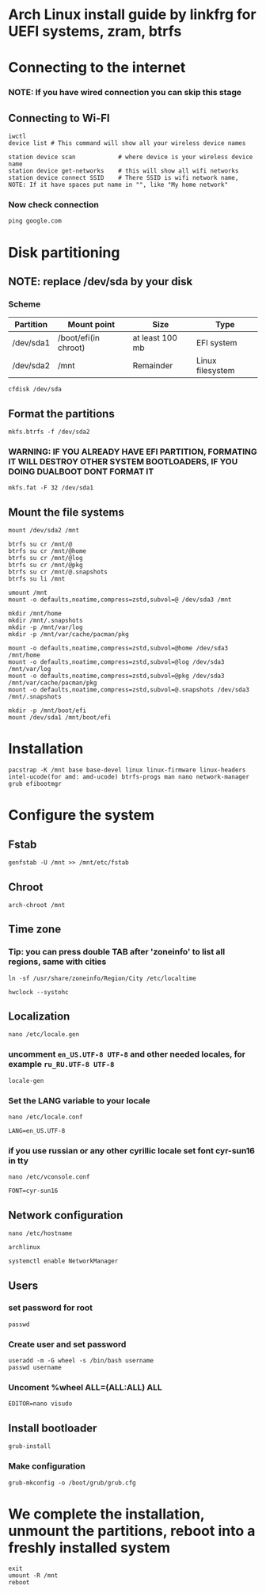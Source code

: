 # Arch Linux install guide by linkfrg for UEFI systems, zram, btrfs

# Connecting to the internet
### NOTE: If you have wired connection you can skip this stage
## Connecting to Wi-FI
```
iwctl
device list # This command will show all your wireless device names
```
```
station device scan            # where device is your wireless device name
station device get-networks    # this will show all wifi networks
station device connect SSID    # There SSID is wifi network name, NOTE: If it have spaces put name in "", like "My home network"
```
### Now check connection
```
ping google.com
```

# Disk partitioning

## NOTE: replace /dev/sda by your disk
### Scheme 
| Partition | Mount point          | Size            | Type             |
| --------- | -------------------- | --------------- | ---------------- |
| /dev/sda1 | /boot/efi(in chroot) | at least 100 mb | EFI system       |
| /dev/sda2 | /mnt                 | Remainder       | Linux filesystem |

```
cfdisk /dev/sda
```

## Format the partitions
```
mkfs.btrfs -f /dev/sda2
```
### WARNING: IF YOU ALREADY HAVE EFI PARTITION, FORMATING IT WILL DESTROY OTHER SYSTEM BOOTLOADERS, IF YOU DOING DUALBOOT DONT FORMAT IT
```
mkfs.fat -F 32 /dev/sda1
```

## Mount the file systems
```
mount /dev/sda2 /mnt
```
```
btrfs su cr /mnt/@
btrfs su cr /mnt/@home
btrfs su cr /mnt/@log
btrfs su cr /mnt/@pkg
btrfs su cr /mnt/@.snapshots
btrfs su li /mnt
```

```
umount /mnt
mount -o defaults,noatime,compress=zstd,subvol=@ /dev/sda3 /mnt
```

```
mkdir /mnt/home
mkdir /mnt/.snapshots
mkdir -p /mnt/var/log
mkdir -p /mnt/var/cache/pacman/pkg
```

```
mount -o defaults,noatime,compress=zstd,subvol=@home /dev/sda3 /mnt/home
mount -o defaults,noatime,compress=zstd,subvol=@log /dev/sda3 /mnt/var/log
mount -o defaults,noatime,compress=zstd,subvol=@pkg /dev/sda3 /mnt/var/cache/pacman/pkg
mount -o defaults,noatime,compress=zstd,subvol=@.snapshots /dev/sda3 /mnt/.snapshots
```

```
mkdir -p /mnt/boot/efi
mount /dev/sda1 /mnt/boot/efi
```

# Installation
```
pacstrap -K /mnt base base-devel linux linux-firmware linux-headers intel-ucode(for amd: amd-ucode) btrfs-progs man nano network-manager grub efibootmgr
```

# Configure the system

## Fstab
```
genfstab -U /mnt >> /mnt/etc/fstab
```

## Chroot
```
arch-chroot /mnt
```

## Time zone

### Tip: you can press double TAB after 'zoneinfo' to list all regions, same with cities
```
ln -sf /usr/share/zoneinfo/Region/City /etc/localtime
```
```
hwclock --systohc
```
## Localization
```
nano /etc/locale.gen
```
### uncomment ```en_US.UTF-8 UTF-8``` and other needed locales, for example ```ru_RU.UTF-8 UTF-8```

```
locale-gen
```
### Set the LANG variable to your locale
```
nano /etc/locale.conf
```
```
LANG=en_US.UTF-8
```
### if you use russian or any other cyrillic locale set font cyr-sun16 in tty
```
nano /etc/vconsole.conf
```
```
FONT=cyr-sun16
```

## Network configuration
```
nano /etc/hostname
```
```
archlinux
```
```
systemctl enable NetworkManager
```

## Users
### set password for root
```
passwd
```
### Create user and set password
```
useradd -m -G wheel -s /bin/bash username
passwd username
```
### Uncoment %wheel ALL=(ALL:ALL) ALL
```
EDITOR=nano visudo
```

## Install bootloader
```
grub-install
```
### Make configuration
```
grub-mkconfig -o /boot/grub/grub.cfg
```

# We complete the installation, unmount the partitions, reboot into a freshly installed system
```
exit
umount -R /mnt
reboot
```